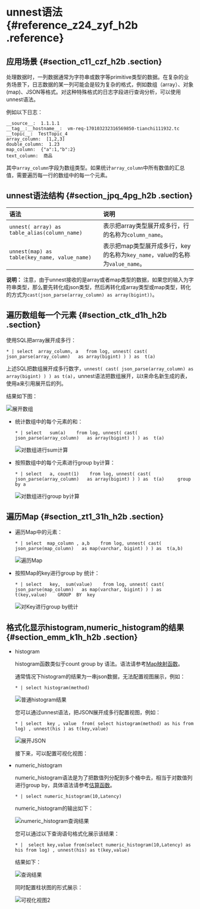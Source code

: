 # unnest语法 {#reference_z24_zyf_h2b .reference}

## 应用场景 {#section_c11_czf_h2b .section}

处理数据时，一列数据通常为字符串或数字等primitive类型的数据。在复杂的业务场景下，日志数据的某一列可能会是较为复杂的格式，例如数组（array）、对象\(map\)、JSON等格式。对这种特殊格式的日志字段进行查询分析，可以使用unnest语法。

例如以下日志：

```
__source__:  1.1.1.1
__tag__:__hostname__:  vm-req-170103232316569850-tianchi111932.tc
__topic__:  TestTopic_4
array_column:  [1,2,3]
double_column:  1.23
map_column:  {"a":1,"b":2}
text_column:  商品
```

其中`array_column`字段为数组类型。如果统计`array_column`中所有数值的汇总值，需要遍历每一行的数组中的每一个元素。

## unnest语法结构 {#section_jpq_4pg_h2b .section}

|语法|说明|
|:-|:-|
|`unnest( array) as table_alias(column_name)`|表示把array类型展开成多行，行的名称为`column_name`。|
|`unnest(map) as table(key_name, value_name)`|表示把map类型展开成多行，key的名称为`key_name`，value的名称为`value_name`。|

**说明：** 注意，由于unnest接收的是array或者map类型的数据，如果您的输入为字符串类型，那么要先转化成json类型，然后再转化成array类型或map类型，转化的方式为`cast(json_parse(array_column) as array(bigint))`。

## 遍历数组每一个元素 {#section_ctk_d1h_h2b .section}

使用SQL把array展开成多行：

```
* | select  array_column, a   from log, unnest( cast( json_parse(array_column)   as array(bigint) ) ) as  t(a)
```

上述SQL把数组展开成多行数字，`unnest( cast( json_parse(array_column) as array(bigint) ) ) as t(a)`，unnest语法把数组展开，以t来命名新生成的表，使用a来引用展开后的列。

结果如下图：

![](images/6642_zh-CN.png "展开数组")

-   统计数组中的每个元素的和：

    ```
    * | select   sum(a)    from log, unnest( cast( json_parse(array_column)   as array(bigint) ) ) as  t(a)
    ```

    ![](images/6643_zh-CN.png "对数组进行sum计算")

-   按照数组中的每个元素进行group by计算：

    ```
    * | select   a, count(1)    from log, unnest( cast( json_parse(array_column)   as array(bigint) ) ) as  t(a)     group by a
    ```

    ![](images/6644_zh-CN.png "对数组进行group by计算")


## 遍历Map {#section_zt1_31h_h2b .section}

-   遍历Map中的元素：

    ```
    * | select  map_column , a,b    from log, unnest( cast( json_parse(map_column)   as map(varchar, bigint) ) ) as  t(a,b)
    ```

    ![](images/6645_zh-CN.png "遍历Map")

-   按照Map的key进行group by 统计：

    ```
    * | select   key,  sum(value)    from log, unnest( cast( json_parse(map_column)   as map(varchar, bigint) ) ) as  t(key,value)    GROUP  BY  key
    ```

    ![](images/6646_zh-CN.png "对Key进行group by统计")


## 格式化显示histogram,numeric\_histogram的结果 {#section_emm_k1h_h2b .section}

-   histogram

    histogram函数类似于count group by 语法。语法请参考[Map映射函数](intl.zh-CN/用户指南/查询与分析/分析语法与函数/Map映射函数.md)。

    通常情况下histogram的结果为一串json数据，无法配置视图展示，例如：

    ```
    * | select histogram(method)
    ```

    ![](images/6647_zh-CN.png "普通histogram结果")

    您可以通过unnest语法，把JSON展开成多行配置视图，例如：

    ```
    * | select  key , value  from( select histogram(method) as his from log) , unnest(his ) as t(key,value)
    ```

    ![](images/6648_zh-CN.png "展开JSON")

    接下来，可以配置可视化视图：

     

-   numeric\_histogram

    numeric\_histogram语法是为了把数值列分配到多个桶中去，相当于对数值列进行group by，具体语法请参考[估算函数](intl.zh-CN/用户指南/查询与分析/分析语法与函数/估算函数.md)。

    ```
    * | select numeric_histogram(10,Latency)
    ```

    numeric\_histogram的输出如下：

    ![](images/6650_zh-CN.png "numeric_histogram查询结果")

    您可以通过以下查询语句格式化展示该结果：

    ```
    * |  select key,value from(select numeric_histogram(10,Latency) as his from log) , unnest(his) as t(key,value)
    ```

    结果如下：

    ![](images/6651_zh-CN.png "查询结果")

    同时配置柱状图的形式展示：

    ![](images/6652_zh-CN.png "可视化视图2")


